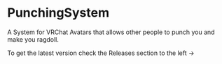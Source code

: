 # PunchingSystem
A System for VRChat Avatars that allows other people to punch you and make you ragdoll.

To get the latest version check the Releases section to the left ->
